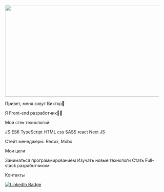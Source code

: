 <div align="center">
  <img src="https://media.giphy.com/media/dWesBcTLavkZuG35MI/giphy.gif" width="600" height="300"/>
</div>

Привет, меня зовут Виктор👋

Я Front-end разработчик👨‍💻

Мой стек технологий:

JS ES6 TypeScript
HTML css SASS
react Next JS

Стейт менеджеры: Redux, Mobx

Мои цели

Заниматься программированием
Изучать новые технологи
Стать Full-stack разработчиком

Контакты

  <a href="https://www.linkedin.com/in/ViktorChizh/">
    <img src="https://img.shields.io/badge/LinkedIn-blue?style=for-the-badge&logo=linkedin&logoColor=white" alt="LinkedIn Badge"/>
  </a>
